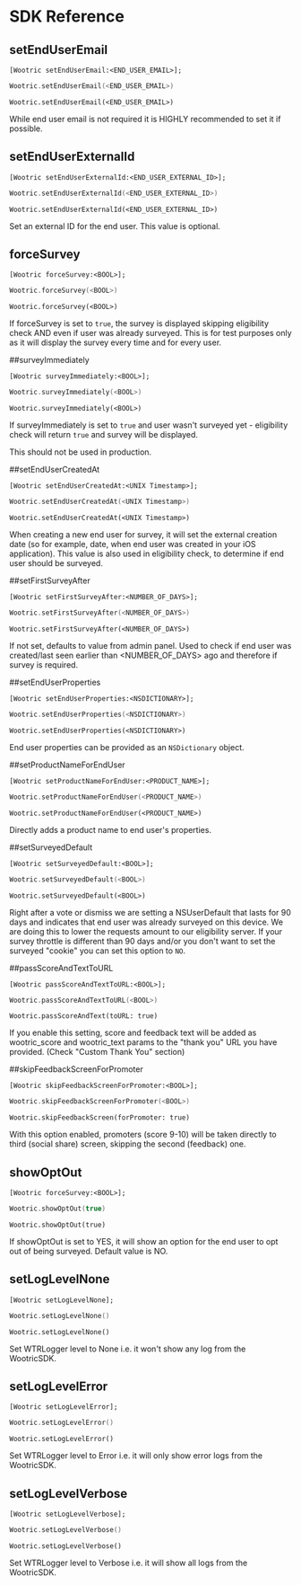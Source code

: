# SDK Reference

## setEndUserEmail
```objective_c
[Wootric setEndUserEmail:<END_USER_EMAIL>];
```
```swift
Wootric.setEndUserEmail(<END_USER_EMAIL>)
```
```swift_three
Wootric.setEndUserEmail(<END_USER_EMAIL>)
```
While end user email is not required it is HIGHLY recommended to set it if possible.

## setEndUserExternalId
```objective_c
[Wootric setEndUserExternalId:<END_USER_EXTERNAL_ID>];
```
```swift
Wootric.setEndUserExternalId(<END_USER_EXTERNAL_ID>)
```
```swift_three
Wootric.setEndUserExternalId(<END_USER_EXTERNAL_ID>)
```
Set an external ID for the end user. This value is optional.

## forceSurvey
```objective_c
[Wootric forceSurvey:<BOOL>];
```
```swift
Wootric.forceSurvey(<BOOL>)
```
```swift_three
Wootric.forceSurvey(<BOOL>)
```
If forceSurvey is set to `true`, the survey is displayed skipping eligibility check AND even if user was already surveyed. This is for test purposes only as it will display the survey every time and for every user.

##surveyImmediately
```objective_c
[Wootric surveyImmediately:<BOOL>];
```
```swift
Wootric.surveyImmediately(<BOOL>)
```
```swift_three
Wootric.surveyImmediately(<BOOL>)
```
If surveyImmediately is set to `true` and user wasn't surveyed yet - eligibility check will return `true` and survey will be displayed.

<aside class="warning">
This should not be used in production.
</aside>

##setEndUserCreatedAt
```objective_c
[Wootric setEndUserCreatedAt:<UNIX Timestamp>];
```
```swift
Wootric.setEndUserCreatedAt(<UNIX Timestamp>)
```
```swift_three
Wootric.setEndUserCreatedAt(<UNIX Timestamp>)
```
When creating a new end user for survey, it will set the external creation date (so for example, date, when end user was created in your iOS application).
This value is also used in eligibility check, to determine if end user should be surveyed.

##setFirstSurveyAfter
```objective_c
[Wootric setFirstSurveyAfter:<NUMBER_OF_DAYS>];
```
```swift
Wootric.setFirstSurveyAfter(<NUMBER_OF_DAYS>)
```
```swift_three
Wootric.setFirstSurveyAfter(<NUMBER_OF_DAYS>)
```
If not set, defaults to value from admin panel. Used to check if end user was created/last seen earlier than <NUMBER_OF_DAYS> ago and therefore if survey is required.

##setEndUserProperties
```objective_c
[Wootric setEndUserProperties:<NSDICTIONARY>];
```
```swift
Wootric.setEndUserProperties(<NSDICTIONARY>)
```
```swift_three
Wootric.setEndUserProperties(<NSDICTIONARY>)
```
End user properties can be provided as an `NSDictionary` object.

##setProductNameForEndUser
```objective_c
[Wootric setProductNameForEndUser:<PRODUCT_NAME>];
```
```swift
Wootric.setProductNameForEndUser(<PRODUCT_NAME>)
```
```swift_three
Wootric.setProductNameForEndUser(<PRODUCT_NAME>)
```
Directly adds a product name to end user's properties.

##setSurveyedDefault
```objective_c
[Wootric setSurveyedDefault:<BOOL>];
```
```swift
Wootric.setSurveyedDefault(<BOOL>)
```
```swift_three
Wootric.setSurveyedDefault(<BOOL>)
```
Right after a vote or dismiss we are setting a NSUserDefault that lasts for 90 days and indicates that end user was already surveyed on this device. We are doing this to lower the requests amount to our eligibility server.
If your survey throttle is different than 90 days and/or you don't want to set the surveyed "cookie" you can set this option to `NO`.

##passScoreAndTextToURL
```objective_c
[Wootric passScoreAndTextToURL:<BOOL>];
```
```swift
Wootric.passScoreAndTextToURL(<BOOL>)
```
```swift_three
Wootric.passScoreAndText(toURL: true)
```
If you enable this setting, score and feedback text will be added as wootric_score and wootric_text params to the "thank you" URL you have provided. (Check "Custom Thank You" section)

##skipFeedbackScreenForPromoter
```objective_c
[Wootric skipFeedbackScreenForPromoter:<BOOL>];
```
```swift
Wootric.skipFeedbackScreenForPromoter(<BOOL>)
```
```swift_three
Wootric.skipFeedbackScreen(forPromoter: true)
```
With this option enabled, promoters (score 9-10) will be taken directly to third (social share) screen, skipping the second (feedback) one.

## showOptOut
```objective_c
[Wootric forceSurvey:<BOOL>];
```
```swift
Wootric.showOptOut(true)
```
```swift_three
Wootric.showOptOut(true)
```
If showOptOut is set to YES, it will show an option for the end user to opt out of being surveyed. Default value is NO.

## setLogLevelNone
```objective_c
[Wootric setLogLevelNone];
```
```swift
Wootric.setLogLevelNone()
```
```swift_three
Wootric.setLogLevelNone()
```
Set WTRLogger level to None i.e. it won't show any log from the WootricSDK.

## setLogLevelError
```objective_c
[Wootric setLogLevelError];
```
```swift
Wootric.setLogLevelError()
```
```swift_three
Wootric.setLogLevelError()
```
Set WTRLogger level to Error i.e. it will only show error logs from the WootricSDK.

## setLogLevelVerbose
```objective_c
[Wootric setLogLevelVerbose];
```
```swift
Wootric.setLogLevelVerbose()
```
```swift_three
Wootric.setLogLevelVerbose()
```
Set WTRLogger level to Verbose i.e. it will show all logs from the WootricSDK.
